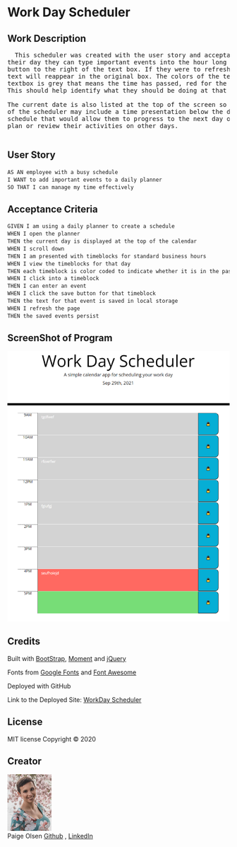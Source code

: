 # Work Day Scheduler

## Work Description
 
<pre>
  This scheduler was created with the user story and acceptance criteria in mind. As the user goes through
their day they can type important events into the hour long slots and save them with a click of the 'lock'
button to the right of the text box. If they were to refresh the page this save feature ensures that their 
text will reappear in the original box. The colors of the textbox changes as the day progresses. If the 
textbox is grey that means the time has passed, red for the present hour and green for the future hours. 
This should help identify what they should be doing at that moment based on the items in their calendar.

The current date is also listed at the top of the screen so they know what day is it. Future developments 
of the scheduler may include a time presentation below the date and arrow keys to the left and right of the
schedule that would allow them to progress to the next day or regress to the prior day so that they could
plan or review their activities on other days. 

</pre>

## User Story

```md
AS AN employee with a busy schedule
I WANT to add important events to a daily planner
SO THAT I can manage my time effectively
```

## Acceptance Criteria

```md
GIVEN I am using a daily planner to create a schedule
WHEN I open the planner
THEN the current day is displayed at the top of the calendar
WHEN I scroll down
THEN I am presented with timeblocks for standard business hours
WHEN I view the timeblocks for that day
THEN each timeblock is color coded to indicate whether it is in the past, present, or future
WHEN I click into a timeblock
THEN I can enter an event
WHEN I click the save button for that timeblock
THEN the text for that event is saved in local storage
WHEN I refresh the page
THEN the saved events persist
```

## ScreenShot of Program

![Screenshot of program](./images/scheduler_SS.png)

## Credits
Built with [BootStrap](https://getbootstrap.com/), [Moment](https://momentjs.com/) and [jQuery](https://jquery.com/)

Fonts from [Google Fonts](https://fonts.google.com/) and [Font Awesome](https://fontawesome.com/)

Deployed with GitHub

Link to the Deployed Site: [WorkDay Scheduler](https://polsen-92.github.io/Work_Day_Scheduler/)

## License

MIT license 
Copyright © 2020

## Creator

<img src="./images/cover_photo.jpg" width="100px"> <br>
Paige Olsen
[Github](https://github.com/POlsen-92) ,
[LinkedIn](https://www.linkedin.com/in/paige-olsen-2aba9685/)